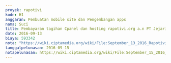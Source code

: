 ```yaml
---
proyek: rapotivi
kode: H1
anggaran: Pembuatan mobile site dan Pengembangan apps
nama: Suci
title: Pembayaran tagihan Cpanel dan hosting rapotivi.org a.n PT Jejaring Cepat Indonesia no invoice 6927
date: 2016-09-13
biaya: 593342
nota: "https://wiki.ciptamedia.org/wiki/File:September_13_2016_Rapotivi_H1_Tagihan_PT_Jejaring_Cepat_Indonesia_no_Invoice-6927_hal_01.jpg"
tanggalpelunasan: 2016-09-15
notapelunasan: https://wiki.ciptamedia.org/wiki/File:September_15_2016_Rapotivi_H1_Bukti_transfer_bayar_tagihan_PT._Jejaring_Cepat_Indonesia_no_invoice_6927.jpg
---
```

